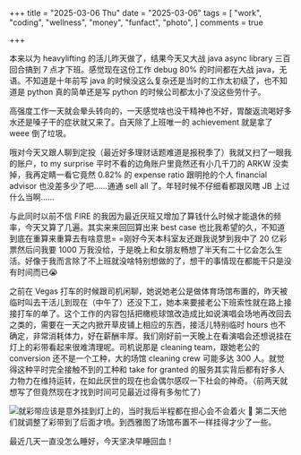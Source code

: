+++
title = "2025-03-06 Thu"
date = "2025-03-06"
tags = [
    "work",
    "coding",
    "wellness",
    "money",
    "funfact",
    "photo",
]
comments = true

+++

本来以为 heavylifting 的活儿昨天做了，结果今天又大战 java async library 三百回合搞到 7 点才下班。感觉现在这份工作 debug 80% 的时间都在大战 java，无语。不知道是十年前写 java 的时候没这么复杂还是当时的工作太初级了，也不知道是 python 真的简单还是写 python 的时候公司都太小了没这些劳什子。

高强度工作一天就会晕头转向的，一天感觉啥也没干精神也不好，胃酸返流喝好多水还是嗓子干的症状就又来了。白天除了上班唯一的 achievement 就是拿了 weee 倒了垃圾。

哦对今天又跟人聊到定投（最近好多理财话题难道是报税季了）我就又扫了一眼我的账户，to my surprise 平时不看的边角账户里竟然还有小几千刀的 ARKW 没卖掉，我再定睛一看它竟然 0.82% 的 expense ratio 跟明抢的个人 financial advisor 也没差多少了吧……通通 sell all 了。年轻时候不仔细看都跟风瞎 JB 上过什么当啊…… 

与此同时以前不信 FIRE 的我因为最近厌班又增加了算钱什么时候才能退休的频率，今天又算了几遍。其实来来回回算出来 best case 也比我希望的久，不知道到底在重算来重算去有啥意思= =刚好今天本科室友还跟我说梦到我中了 20 亿彩票然后问我要 1000 万我没给，于是晚上和女朋友畅想了半天有二十亿会怎么生活。好像于我而言除了不上班就没啥特别想做的了，想干的事情现在都能干只是没有时间而已😭

之前在 Vegas 打车的时候跟司机闲聊，她说她老公是做体育场馆布置的，昨天被临时叫去干活儿到现在（中午了）还没下工，她本来要接老公下班索性就在路上接接打车的单了。这个工作的内容包括把橄榄球馆改造成比如说演唱会场地再改回去之类的，需要在一天之内掀开草皮铺上相应的东西，接活儿特别临时 hours 也不确定，非常消耗体力，好在薪酬丰厚。我们刚好前一天晚上在看演唱会还想说挂在灯上的彩带看起来很难清理呢。司机说那是 cleaning team，跟她老公的 conversion 还不是一个工种，大的场馆 cleaning crew 可能多达 300 人。就觉得这种平时完全接触不到的工种和 take for granted 的服务其实背后都有好多人力物力在维持运转，在如此厌世的现在也会偶尔感叹一下社会的神奇。（前两天就想写了但竟然现在才找到时间可见最近过得有多匆忙了）

![就彩带应该是意外挂到灯上的，当时我后半程都在担心会不会着火 🤣 第二天他们就调整了彩带到了后面才喷。到西雅图了场馆布置不一样挂得才少了一些。](https://media.douchi.space/douchi/media_attachments/files/114/119/889/826/021/759/original/6fd1a392f93c2ca2.png)

最近几天一直没怎么睡好，今天坚决早睡回血！